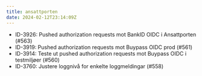 ```yaml
---
title: ansattporten
date: 2024-02-12T23:14:09Z
---
```


- ID-3926: Pushed authorization requests mot BankID OIDC i Ansattporten (#563)
- ID-3919: Pushed authorization requests mot Buypass OIDC prod (#561)
- ID-3914: Teste ut pushed authorization requests mot Buypass OIDC i testmiljøer (#560)
- ID-3760: Justere loggnivå for enkelte loggmeldingar (#558)
